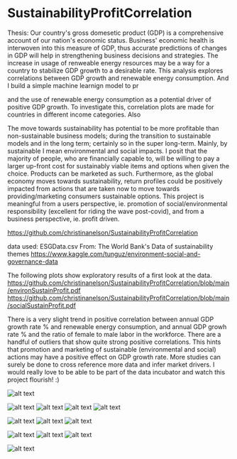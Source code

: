 # SustainabilityProfitCorrelation

Thesis: Our country's gross domesetic product (GDP) is a comprehensive account of our nation's economic status. Business' economic health is interwoven into this measure of GDP, thus accurate predictions of changes in GDP will help in strengthening business decisions and strategies. The increase in usage of renweable energy resources may be a way for a country to stabilize GDP growth to a desirable rate. This analysis explores correlations between GDP growth and renewable energy consumption. And I build a simple machine learnign model to pr

and the use of renewable energy consumption as a potential driver of positive GDP growth. To investigate this, correlation plots are made for countries in different income categories. Also   





The move towards sustainability has potential to be more profitable than non-sustainable business models; during the transition to sustainable models and in the long term; certainly so in the super long-term. Mainly, by sustainable I mean environmental and social impacts. I posit that the majority of people, who are financially capable to, will be willing to pay a larger up-front cost for sustainably viable items and options when given the choice. Products can be marketed as such. Furthermore, as the global economy moves towards sustainability, return profiles could be positively impacted from actions that are taken now to move towards providing/marketing consumers sustainable options. This project is meaningful from a users perspective, ie. promotion of social/environmental responsibility (excellent for riding the wave post-covid), and from a business perspective, ie. profit driven.

https://github.com/christinanelson/SustainabilityProfitCorrelation

data used: ESGData.csv
From: The World Bank's Data of sustainability themes
https://www.kaggle.com/tunguz/environment-social-and-governance-data

The following plots show exploratory results of a first look at the data.
https://github.com/christinanelson/SustainabilityProfitCorrelation/blob/main/environSustainProfit.pdf
https://github.com/christinanelson/SustainabilityProfitCorrelation/blob/main/socialSustainProfit.pdf

There is a very slight trend in positive correlation between annual GDP growth rate % and renewable energy consumption, and annual GDP growh rate % and the ratio of female to male labor in the workforce. There are a handful of outliers that show quite strong positive correlations. This hints that promotion and marketing of sustainable (environmental and social) actions may have a positive effect on GDP growth rate. More studies can surely be done to cross reference more data and infer market drivers. I would really love to be able to be part of the data incubator and watch this project flourish! :)


![alt text](https://github.com/christinanelson/SustainabilityProfitCorrelation/blob/main/Plots/environSustainProfit.png?raw=true)

![alt text](https://github.com/christinanelson/SustainabilityProfitCorrelation/blob/main/Plots/environSustainProfit_highIncome.png?raw=true)
![alt text](https://github.com/christinanelson/SustainabilityProfitCorrelation/blob/main/Plots/environSustainProfit_lowIncome.png?raw=true)
![alt text](https://github.com/christinanelson/SustainabilityProfitCorrelation/blob/main/Plots/environSustainProfit_lowMidIncome.png?raw=true)
![alt text](https://github.com/christinanelson/SustainabilityProfitCorrelation/blob/main/Plots/environSustainProfit_uppMidIncome.png?raw=true)


![alt text](https://github.com/christinanelson/SustainabilityProfitCorrelation/blob/main/Plots/USA_GDP_timeseries_1961-2013.png?raw=true)
![alt text](https://github.com/christinanelson/SustainabilityProfitCorrelation/blob/main/Plots/boxplot-forecast-2013_USA_GDP.png?raw=true)
![alt text](https://github.com/christinanelson/SustainabilityProfitCorrelation/blob/main/Plots/USA_GDP_2014-2019_real.png?raw=true)


![alt text](https://github.com/christinanelson/SustainabilityProfitCorrelation/blob/main/Plots/USA_GDP_timeseries_1961-2009.png?raw=true)
![alt text](https://github.com/christinanelson/SustainabilityProfitCorrelation/blob/main/Plots/boxplot-forecast-2009_USA_GDP.png?raw=true)
![alt text](https://github.com/christinanelson/SustainabilityProfitCorrelation/blob/main/Plots/USA_GDP_2010-2019_real.png?raw=true)


![alt text](https://github.com/christinanelson/SustainabilityProfitCorrelation/blob/main/Plots/USA_GDP+RenewableEnergyConsumption_timeseries_1961-2019.png?raw=true)
